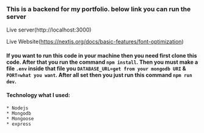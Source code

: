 ### This is a backend for my portfolio. below link you can run the server

Live server(http://localhost:3000)

Live Website(https://nextjs.org/docs/basic-features/font-optimization)

#### If you want to run this code in your machine then you need first clone this code. After that you run the command `npm install`. Then you must make a file `.env` inside that file you `DATABASE_URL=get from your mongodb URI` & `PORT=what you want`. After all set then you just run this command `npm run dev`.

#### Technology what I used:

    * Nodejs
    * Mongodb
    * Mongoose
    * express

